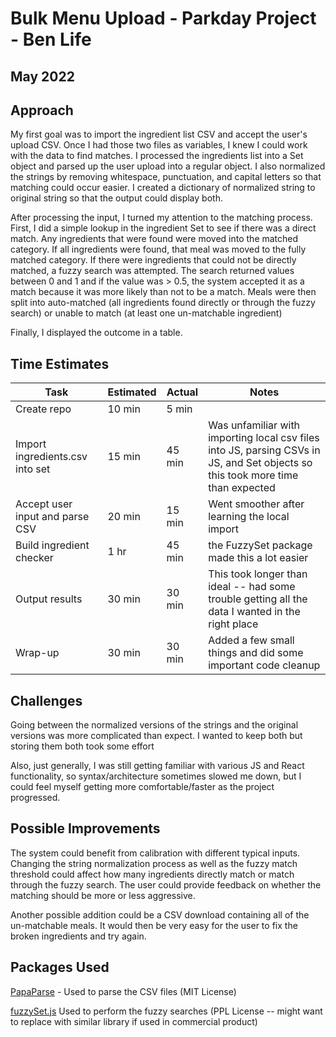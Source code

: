 # Bulk Menu Upload - Parkday Project - Ben Life
## May 2022

## Approach
My first goal was to import the ingredient list CSV and accept the user's upload CSV. Once I had those two files as variables, I knew I could work with the data to find matches. I processed the ingredients list into a Set object and parsed up the user upload into a regular object. I also normalized the strings by removing whitespace, punctuation, and capital letters so that matching could occur easier. I created a dictionary of normalized string to original string so that the output could display both.

After processing the input, I turned my attention to the matching process. First, I did a simple lookup in the ingredient Set to see if there was a direct match. Any ingredients that were found were moved into the matched category. If all ingredients were found, that meal was moved to the fully matched category. If there were ingredients that could not be directly matched, a fuzzy search was attempted. The search returned values between 0 and 1 and if the value was > 0.5, the system accepted it as a match because it was more likely than not to be a match. Meals were then split into auto-matched (all ingredients found directly or through the fuzzy search) or unable to match (at least one un-matchable ingredient)

Finally, I displayed the outcome in a table.

## Time Estimates

| Task | Estimated | Actual | Notes |
| ---- | --------- | ------ | ----- |
| Create repo | 10 min | 5 min | |
| Import ingredients.csv into set | 15 min | 45 min | Was unfamiliar with importing local csv files into JS, parsing CSVs in JS, and Set objects so this took more time than expected |
| Accept user input and parse CSV | 20 min | 15 min | Went smoother after learning the local import |
| Build ingredient checker | 1 hr | 45 min | the FuzzySet package made this a lot easier |
| Output results | 30 min | 30 min | This took longer than ideal -- had some trouble getting all the data I wanted in the right place |
| Wrap-up | 30 min | 30 min | Added a few small things and did some important code cleanup |

## Challenges

Going between the normalized versions of the strings and the original versions was more complicated than expect. I wanted to keep both but storing them both took some effort

Also, just generally, I was still getting familiar with various JS and React functionality, so syntax/architecture sometimes slowed me down, but I could feel myself getting more comfortable/faster as the project progressed.

## Possible Improvements

The system could benefit from calibration with different typical inputs. Changing the string normalization process as well as the fuzzy match threshold could affect how many ingredients directly match or match through the fuzzy search. The user could provide feedback on whether the matching should be more or less aggressive.

Another possible addition could be a CSV download containing all of the un-matchable meals. It would then be very easy for the user to fix the broken ingredients and try again.

## Packages Used

[PapaParse](https://www.papaparse.com) - Used to parse the CSV files (MIT License)

[fuzzySet.js](http://glench.github.io/fuzzyset.js/) Used to perform the fuzzy searches (PPL License -- might want to replace with similar library if used in commercial product)